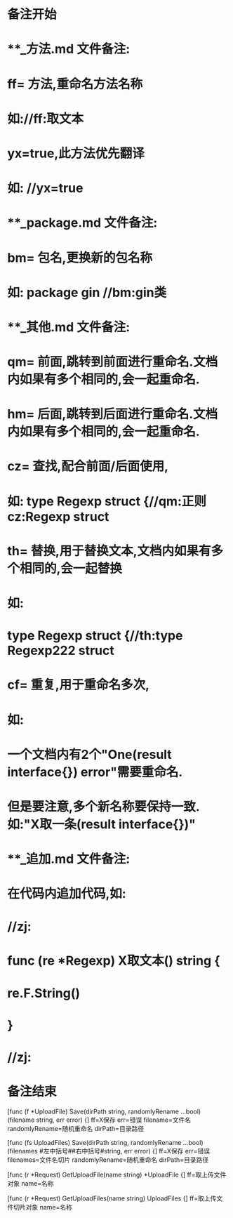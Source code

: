 # 备注开始
# **_方法.md 文件备注:
# ff= 方法,重命名方法名称
# 如://ff:取文本
#
# yx=true,此方法优先翻译
# 如: //yx=true


# **_package.md 文件备注:
# bm= 包名,更换新的包名称 
# 如: package gin //bm:gin类


# **_其他.md 文件备注:
# qm= 前面,跳转到前面进行重命名.文档内如果有多个相同的,会一起重命名.
# hm= 后面,跳转到后面进行重命名.文档内如果有多个相同的,会一起重命名.
# cz= 查找,配合前面/后面使用,
# 如: type Regexp struct {//qm:正则 cz:Regexp struct
#
# th= 替换,用于替换文本,文档内如果有多个相同的,会一起替换
# 如:
# type Regexp struct {//th:type Regexp222 struct
#
# cf= 重复,用于重命名多次,
# 如: 
# 一个文档内有2个"One(result interface{}) error"需要重命名.
# 但是要注意,多个新名称要保持一致. 如:"X取一条(result interface{})"


# **_追加.md 文件备注:
# 在代码内追加代码,如:
# //zj:
# func (re *Regexp) X取文本() string { 
#    re.F.String()
# }
# //zj:
# 备注结束

[func (f *UploadFile) Save(dirPath string, randomlyRename ...bool) (filename string, err error) {]
ff=X保存
err=错误
filename=文件名
randomlyRename=随机重命名
dirPath=目录路径

[func (fs UploadFiles) Save(dirPath string, randomlyRename ...bool) (filenames #左中括号##右中括号#string, err error) {]
ff=X保存
err=错误
filenames=文件名切片
randomlyRename=随机重命名
dirPath=目录路径

[func (r *Request) GetUploadFile(name string) *UploadFile {]
ff=取上传文件对象
name=名称

[func (r *Request) GetUploadFiles(name string) UploadFiles {]
ff=取上传文件切片对象
name=名称
